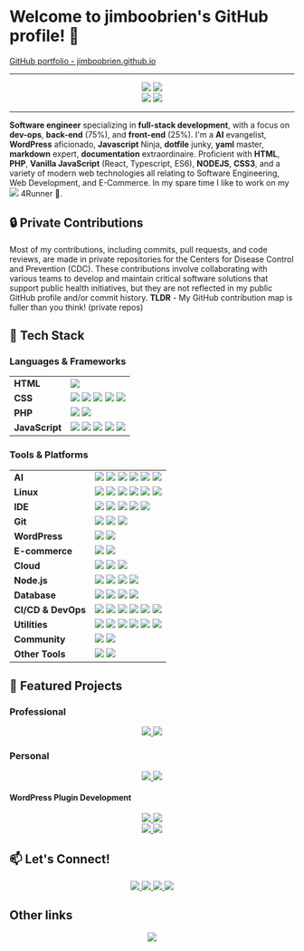 <!--
Here are some ideas to get you started:

- 🔭 I’m currently working on ...
- 🌱 I’m currently learning ...
- 👯 I’m looking to collaborate on ...
- 🤔 I’m looking for help with ...
- 💬 Ask me about ...
- 📫 How to reach me: ...
- 😄 Pronouns: ...
- ⚡ Fun fact: ...
-->

# Welcome to jimboobrien's GitHub profile! 👋

<a target="_blank" href="https://jimboobrien.github.io">
    GitHub portfolio - jimboobrien.github.io
</a>


---

<div align="center">
    <img src="https://img.shields.io/badge/Fullstack-Developer-0854C1?style=for-the-badge&logo=onlyoffice" />
    <img src="https://img.shields.io/badge/DevOps-Developer-orange?style=for-the-badge&logo=substack" />
</div>
<div align="center">
    <img src="https://img.shields.io/badge/WordPress-Developer-21759B?style=for-the-badge&logo=wordpress" />
    <img src="https://img.shields.io/badge/Javascript-Developer-F7DF1E?style=for-the-badge&logo=javascript" />
</div>

---

**Software engineer** specializing in **full-stack development**, with a focus on **dev-ops**, **back-end** (75%), and **front-end** (25%). I'm a **AI** evangelist, **WordPress** aficionado, **Javascript** Ninja, **dotfile** junky, **yaml** master, **markdown** expert, **documentation** extraordinaire. Proficient with **HTML**, **PHP**, **Vanilla JavaScript** (React, Typescript, ES6), **NODEJS**, **CSS3**, and a variety of modern web technologies all relating to Software Engineering, Web Development, and E-Commerce. In my spare time I like to work on my <img src="https://img.shields.io/badge/-Toyota-EB0A1E?logo=toyota&logoColor=white&style=flat-square"> 4Runner 🚗.<!--When I’m not coding, I enjoy hiking 🥾, gaming 🎮, and hitting the open road 🚗.-->

## 🔒 Private Contributions

Most of my contributions, including commits, pull requests, and code reviews, are made in private repositories for the Centers for Disease Control and Prevention (CDC). These contributions involve collaborating with various teams to develop and maintain critical software solutions that support public health initiatives, but they are not reflected in my public GitHub profile and/or commit history. **TLDR** - My GitHub contribution map is fuller than you think! (private repos)

## 🌟 Tech Stack
### Languages & Frameworks

<table>
  <tr>
    <td><strong>HTML</strong></td>
    <td><img src="https://img.shields.io/badge/-HTML5-E34F26?logo=html5&logoColor=white&style=flat-square"></td>
  </tr>
  <tr>
    <td><strong>CSS</strong></td>
    <td>
      <img src="https://img.shields.io/badge/-CSS3-1572B6?logo=css3&logoColor=white&style=flat-square">
      <img src="https://img.shields.io/badge/-SASS-CC6699?logo=sass&logoColor=white&style=flat-square">
      <img src="https://img.shields.io/badge/-Bootstrap-563D7C?logo=bootstrap&logoColor=white&style=flat-square">
      <img src="https://img.shields.io/badge/-Tailwind%20CSS-06B6D4?logo=tailwind-css&logoColor=white&style=flat-square">
      <img src="https://img.shields.io/badge/-Stylelint-263238?logo=stylelint&logoColor=white&style=flat-square">
    </td>
  </tr>
  <tr>
    <td><strong>PHP</strong></td>
    <td>
      <img src="https://img.shields.io/badge/-PHP-777BB4?logo=tailwind-css&logoColor=white&style=flat-square">
      <img src="https://img.shields.io/badge/-phpMyAdmin-6C78AF?logo=phpmyadmin&logoColor=white&style=flat-square">
    </td>
  </tr>
  <tr>
    <td><strong>JavaScript</strong></td>
    <td>
      <img src="https://img.shields.io/badge/-jQuery-0769AD?logo=jquery&logoColor=white&style=flat-square">
      <img src="https://img.shields.io/badge/-JavaScript-F7DF1E?logo=javascript&logoColor=white&style=flat-square">
      <img src="https://img.shields.io/badge/-TypeScript-007ACC?logo=typescript&logoColor=white&style=flat-square">
      <img src="https://img.shields.io/badge/-React-61DAFB?logo=react&logoColor=white&style=flat-square">
      <img src="https://img.shields.io/badge/-Next.js-000000?logo=next.js&logoColor=white&style=flat-square">
    </td>
  </tr>
</table>

### Tools & Platforms

<table>
  <tr>
    <td><strong>AI</strong></td>
    <td>
      <img src="https://img.shields.io/badge/-Anthropic-191919?logo=anthropic&logoColor=white&style=flat-square">
      <img src="https://img.shields.io/badge/-Claude-D97757?logo=claude&logoColor=white&style=flat-square">
      <img src="https://img.shields.io/badge/-Ollama-000000?logo=ollama&logoColor=white&style=flat-square">
      <img src="https://img.shields.io/badge/-OpenAI-412991?logo=openai&logoColor=white&style=flat-square">
      <img src="https://img.shields.io/badge/-Railway-0B0D0E?logo=railway&logoColor=white&style=flat-square">
      <img src="https://img.shields.io/badge/-Hugging%20Face-FFD21E?logo=huggingface&logoColor=white&style=flat-square">
    </td>
  </tr>
  <tr>
    <td><strong>Linux</strong></td>
    <td>
      <img src="https://img.shields.io/badge/-Linux-FCC624?logo=linux&logoColor=white&style=flat-square">
      <img src="https://img.shields.io/badge/-Kubernetes-326CE5?logo=kubernetes&logoColor=white&style=flat-square">
      <img src="https://img.shields.io/badge/-Nginx-009639?logo=nginx&logoColor=white&style=flat-square">
      <img src="https://img.shields.io/badge/-Red%20Hat-EE0000?logo=redhat&logoColor=white&style=flat-square">
      <img src="https://img.shields.io/badge/-Ubuntu-E95420?logo=ubuntu&logoColor=white&style=flat-square">
      <img src="https://img.shields.io/badge/-Vim-019733?logo=vim&logoColor=white&style=flat-square">
    </td>
  </tr>
  <tr>
    <td><strong>IDE</strong></td>
    <td>
      <img src="https://img.shields.io/badge/-VSCode-007ACC?logo=visual-studio-code&logoColor=white&style=flat-square">
      <img src="https://img.shields.io/badge/-JetBrains-000000?logo=jetbrains&logoColor=white&style=flat-square">
      <img src="https://img.shields.io/badge/-Notepad++-90E59A?logo=notepadplusplus&logoColor=white&style=flat-square">
      <img src="https://img.shields.io/badge/-PhpStorm-000000?logo=phpstorm&logoColor=white&style=flat-square">
      <img src="https://img.shields.io/badge/-WebStorm-000000?logo=webstorm&logoColor=white&style=flat-square">
    </td>
  </tr>
  <tr>
    <td><strong>Git</strong></td>
    <td>
      <img src="https://img.shields.io/badge/-Git-F05032?logo=git&logoColor=white&style=flat-square">
      <img src="https://img.shields.io/badge/-GitHub-181717?logo=github&logoColor=white&style=flat-square">
      <img src="https://img.shields.io/badge/-GitLab-FC6D26?logo=gitlab&logoColor=white&style=flat-square">
    </td>
  </tr>
  <tr>
    <td><strong>WordPress</strong></td>
    <td>
      <img src="https://img.shields.io/badge/-wordpress-21759B?logo=wordpress&logoColor=white&style=flat-square">
      <img src="https://img.shields.io/badge/-WooCommerce-96588A?logo=woocommerce&logoColor=white&style=flat-square">
    </td>
  </tr>
  
  <tr>
    <td><strong>E-commerce</strong></td>
    <td>
      <img src="https://img.shields.io/badge/-Stripe-635BFF?logo=stripe&logoColor=white&style=flat-square">
      <img src="https://img.shields.io/badge/-WooCommerce-96588A?logo=woocommerce&logoColor=white&style=flat-square">
    </td>
  </tr>
   <tr>
    <td><strong>Cloud</strong></td>
    <td>
      <img src="https://img.shields.io/badge/-AWS-232F3E?logo=amazonwebservices&logoColor=white&style=flat-square">
      <img src="https://img.shields.io/badge/-Railway-0B0D0E?logo=railway&logoColor=white&style=flat-square">
      <img src="https://img.shields.io/badge/-Vercel-000000?logo=vercel&logoColor=white&style=flat-square">
    </td>
  </tr>
  <tr>
    <td><strong>Node.js</strong></td>
    <td>
      <img src="https://img.shields.io/badge/-Node.js-5FA04E?logo=nodedotjs&logoColor=white&style=flat-square">
      <img src="https://img.shields.io/badge/-NPM-CB3837?logo=npm&logoColor=white&style=flat-square">
      <img src="https://img.shields.io/badge/-Express-000000?logo=express&logoColor=white&style=flat-square">
      <img src="https://img.shields.io/badge/-Puppeteer-40B5A4?logo=puppeteer&logoColor=white&style=flat-square">
    </td>
  </tr>
   <tr>
    <td><strong>Database</strong></td>
    <td>
      <img src="https://img.shields.io/badge/-MySQL-4479A1?logo=mysql&logoColor=white&style=flat-square">
      <img src="https://img.shields.io/badge/-phpMyAdmin-6C78AF?logo=phpmyadmin&logoColor=white&style=flat-square">
      <img src="https://img.shields.io/badge/-Prisma-2D3748?logo=prisma&logoColor=white&style=flat-square">
      <img src="https://img.shields.io/badge/-Supabase-3FCF8E?logo=supabase&logoColor=white&style=flat-square">
    </td>
  </tr>
   <tr>
    <td><strong>CI/CD & DevOps</strong></td>
    <td>
      <img src="https://img.shields.io/badge/-Travis%20CI-3EAAAF?logo=travisci&logoColor=white&style=flat-square">
      <img src="https://img.shields.io/badge/-Docker-2496ED?logo=docker&logoColor=white&style=flat-square">
      <img src="https://img.shields.io/badge/-Kubernetes-326CE5?logo=kubernetes&logoColor=white&style=flat-square">
      <img src="https://img.shields.io/badge/-Nginx-009639?logo=nginx&logoColor=white&style=flat-square">
      <img src="https://img.shields.io/badge/-Trivy-1904DA?logo=trivy&logoColor=white&style=flat-square">
      <img src="https://img.shields.io/badge/-Vagrant-1868F2?logo=vagrant&logoColor=white&style=flat-square">
    </td>
  </tr>
  <tr>
    <td><strong>Utilities</strong></td>
    <td>
      <img src="https://img.shields.io/badge/-Babel-F9DC3E?logo=babel&logoColor=white&style=flat-square">
      <img src="https://img.shields.io/badge/-Jira-0052CC?logo=jira&logoColor=white&style=flat-square">
      <img src="https://img.shields.io/badge/-Postman-FF6C37?logo=postman&logoColor=white&style=flat-square">
      <img src="https://img.shields.io/badge/-Grunt-FAA918?logo=grunt&logoColor=white&style=flat-square">
      <img src="https://img.shields.io/badge/-Gulp-CF4647?logo=gulp&logoColor=white&style=flat-square">
      <img src="https://img.shields.io/badge/-Webpack-8DD6F9?logo=webpack&logoColor=white&style=flat-square">
    </td>
  </tr>
   <tr>
    <td><strong>Community</strong></td>
    <td>
      <img src="https://img.shields.io/badge/-Stack%20Overflow-F58025?logo=stackoverflow&logoColor=white&style=flat-square">
      <img src="https://img.shields.io/badge/-Dev.to-0A0A0A?logo=devdotto&logoColor=white&style=flat-square">
    </td>
  </tr>
   <tr>
    <td><strong>Other Tools</strong></td>
    <td>
      <img src="https://img.shields.io/badge/-Twilio-F22F46?logo=twilio&logoColor=white&style=flat-square">
      <img src="https://img.shields.io/badge/-Toptal-3863A0?logo=toptal&logoColor=white&style=flat-square">
    </td>
  </tr>
</table>



## 🚀 Featured Projects

### Professional
<div align="center">
    <a href="https://github.com/cdcent/TemplatePackage">
        <img src="https://img.shields.io/static/v1?label=Project&message=CDC.gov Templates&color=blue&style=for-the-badge&logo=github">
    </a>
    <a href="https://github.com/cdcent/WCMS">
        <img src="https://img.shields.io/static/v1?label=Project&message=CDC.gov CMS&color=red&style=for-the-badge&logo=github">
    </a>
</div>


### Personal
<div align="center">
    <a href="https://github.com/Visionquest-Development/pegasus">
        <img src="https://img.shields.io/static/v1?label=Project&message=Pegasus Theme&color=blue&style=for-the-badge&logo=github">
    </a>
    <a href="https://github.com/Visionquest-Development/pegasus-child">
        <img src="https://img.shields.io/static/v1?label=Project&message=Pegasus Child Theme&color=red&style=for-the-badge&logo=github">
    </a>
</div>


#### WordPress Plugin Development
<div align="center">
    <a href="https://github.com/Visionquest-Development/pegasus-carousel">
        <img src="https://img.shields.io/static/v1?label=Project&message=Pegasus Carousel&color=blue&style=for-the-badge&logo=github">
    </a>
    <a href="https://github.com/Visionquest-Development/pegasus-slider">
        <img src="https://img.shields.io/static/v1?label=Project&message=Pegasus Slider&color=red&style=for-the-badge&logo=github">
    </a>
</div>
<div align="center">
    <a href="https://github.com/Visionquest-Development/pegasus-onepage">
        <img src="https://img.shields.io/static/v1?label=Project&message=Pegasus OnePage&color=blue&style=for-the-badge&logo=github">
    </a>
    <a href="https://github.com/Visionquest-Development/pegasus-tabs">
        <img src="https://img.shields.io/static/v1?label=Project&message=Pegasus Tabs&color=red&style=for-the-badge&logo=github">
    </a>
</div>



## 📫 Let's Connect!

<p align="center">
  <a href="https://www.linkedin.com/in/jimboobrien">
    <img src="https://img.shields.io/badge/-LinkedIn-0A66C2?logo=linkedin&logoColor=white&style=for-the-badge">
  </a>
  <a href="https://jimboobrien.github.io">
    <img src="https://img.shields.io/badge/-Portfolio-1DA1F2?logo=webpack&logoColor=white&style=for-the-badge">
  </a>
  <a href="https://codepen.io/jimboobrien">
    <img src="https://img.shields.io/badge/-CodePen-000000?logo=codepen&logoColor=white&style=for-the-badge">
  </a>
  <a href="https://visionquestdevelopment.com/">
    <img src="https://img.shields.io/badge/-VQDEV-231e61?logo=veed&logoColor=white&style=for-the-badge">
  </a>
</p>


## Other links
<p align="center">
  <a href="https://visionquestdevelopment.com/javascript-libraries/">
    <img src="https://img.shields.io/badge/-Javascript Libraries-0A66C2?logo=javascript&logoColor=white&style=for-the-badge">
  </a>
</p>
